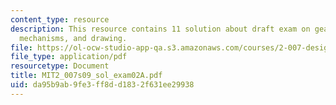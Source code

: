 ```yaml
---
content_type: resource
description: This resource contains 11 solution about draft exam on gears, springs,
  mechanisms, and drawing.
file: https://ol-ocw-studio-app-qa.s3.amazonaws.com/courses/2-007-design-and-manufacturing-i-spring-2009/da95b9ab9fe3ff8dd1832f631ee29938_MIT2_007s09_sol_exam02A.pdf
file_type: application/pdf
resourcetype: Document
title: MIT2_007s09_sol_exam02A.pdf
uid: da95b9ab-9fe3-ff8d-d183-2f631ee29938
---
```

